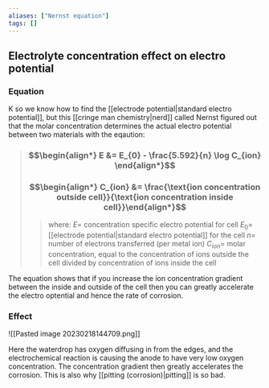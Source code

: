 ```yaml
---
aliases: ["Nernst equation"]
tags: []
---
```


## Electrolyte concentration effect on electro potential

### Equation

K so we know how to find the [[electrode potential|standard electro potential]], but this [[cringe man chemistry|nerd]] called Nernst figured out that the molar concentration determines the actual electro potential between two materials with the eqaution:

> ### $$\begin{align*} E  &= E_{0} - \frac{5.592}{n} \log C_{ion}  \end{align*}$$
> ### $$\begin{align*}  C_{ion}  &= \frac{\text{ion concentration outside cell}}{\text{ion concentration inside cell}}\end{align*}$$
>> where:
>> $E=$ concentration specific electro potential for cell
>> $E_{0}=$ [[electrode potential|standard electro potential]] for the cell
>> $n=$ number of electrons transferred (per metal ion)
>> $C_{ion}=$ molar concentration, equal to the concentration of ions outside the cell divided by concentration of ions inside the cell

The equation shows that if you increase the ion concentration gradient between the inside and outside of the cell then you can greatly accelerate the electro optential and hence the rate of corrosion.

### Effect
![[Pasted image 20230218144709.png]]

Here the waterdrop has oxygen diffusing in from the edges, and the electrochemical reaction is causing the anode to have very low oxygen concentration. The concentration gradient then greatly accelerates the corrosion. This is also why [[pitting (corrosion)|pitting]] is so bad.
